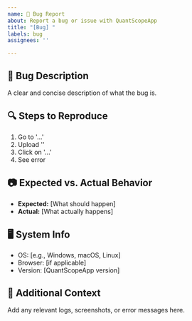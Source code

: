 ```yaml
---
name: 🐞 Bug Report
about: Report a bug or issue with QuantScopeApp
title: "[Bug] "
labels: bug
assignees: ''

---
```


## 🐞 Bug Description
A clear and concise description of what the bug is.

## 🔍 Steps to Reproduce
1. Go to '...'
2. Upload ''
3. Click on '...'
4. See error

## 📷 Expected vs. Actual Behavior
- **Expected:** [What should happen]
- **Actual:** [What actually happens]

## 🖥️ System Info
- OS: [e.g., Windows, macOS, Linux]
- Browser: [if applicable]
- Version: [QuantScopeApp version]

## 📝 Additional Context
Add any relevant logs, screenshots, or error messages here.
